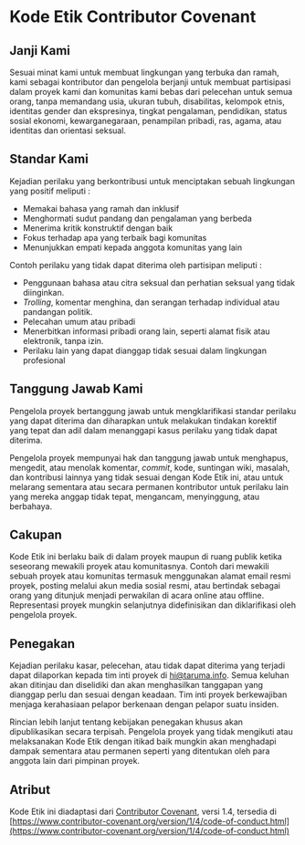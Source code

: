 # Kode Etik Contributor Covenant

## Janji Kami

Sesuai minat kami untuk membuat lingkungan yang terbuka dan ramah, kami sebagai kontributor dan pengelola berjanji untuk membuat partisipasi dalam proyek kami dan komunitas kami bebas dari pelecehan untuk semua orang, tanpa memandang usia, ukuran tubuh, disabilitas, kelompok etnis, identitas gender dan ekspresinya, tingkat pengalaman, pendidikan, status sosial ekonomi, kewarganegaraan, penampilan pribadi, ras, agama, atau identitas dan orientasi seksual.

## Standar Kami

Kejadian perilaku yang berkontribusi untuk menciptakan sebuah lingkungan yang positif meliputi :
* Memakai bahasa yang ramah dan inklusif
* Menghormati sudut pandang dan pengalaman yang berbeda
* Menerima kritik konstruktif dengan baik
* Fokus terhadap apa yang terbaik bagi komunitas
* Menunjukkan empati kepada anggota komunitas yang lain

Contoh perilaku yang tidak dapat diterima oleh partisipan meliputi :
* Penggunaan bahasa atau citra seksual dan perhatian seksual yang tidak diinginkan.
* _Trolling_, komentar menghina, dan serangan terhadap individual atau pandangan politik.
* Pelecahan umum atau pribadi
* Menerbitkan informasi pribadi orang lain, seperti alamat fisik atau elektronik, tanpa izin.
* Perilaku lain yang dapat dianggap tidak sesuai dalam lingkungan profesional

## Tanggung Jawab Kami

Pengelola proyek bertanggung jawab untuk mengklarifikasi standar perilaku yang dapat diterima dan diharapkan untuk melakukan tindakan korektif yang tepat dan adil dalam menanggapi kasus perilaku yang tidak dapat diterima.

Pengelola proyek mempunyai hak dan tanggung jawab untuk menghapus, mengedit, atau menolak komentar, _commit_, kode, suntingan wiki, masalah, dan kontribusi lainnya yang tidak sesuai dengan Kode Etik ini, atau untuk melarang sementara atau secara permanen kontributor untuk perilaku lain yang mereka anggap tidak tepat, mengancam, menyinggung, atau berbahaya.

## Cakupan

Kode Etik ini berlaku baik di dalam proyek maupun di ruang publik ketika seseorang mewakili proyek atau komunitasnya. Contoh dari mewakili sebuah proyek atau komunitas termasuk menggunakan alamat email resmi proyek, posting melalui akun media sosial resmi, atau bertindak sebagai orang yang ditunjuk menjadi perwakilan di acara online atau offline. Representasi proyek mungkin selanjutnya didefinisikan dan diklarifikasi oleh pengelola proyek.

## Penegakan

Kejadian perilaku kasar, pelecehan, atau tidak dapat diterima yang terjadi dapat dilaporkan kepada tim inti proyek di hi@taruma.info. Semua keluhan akan ditinjau dan diselidiki dan akan menghasilkan tanggapan yang dianggap perlu dan sesuai dengan keadaan. Tim inti proyek berkewajiban menjaga kerahasiaan pelapor berkenaan dengan pelapor suatu insiden. 

Rincian lebih lanjut tentang kebijakan penegakan khusus akan dipublikasikan secara terpisah. Pengelola proyek yang tidak mengikuti atau melaksanakan Kode Etik dengan itikad baik mungkin akan menghadapi dampak sementara atau permanen seperti yang ditentukan oleh para anggota lain dari pimpinan proyek.

## Atribut

Kode Etik ini diadaptasi dari [Contributor Covenant][homepage], versi 1.4, tersedia di [https://www.contributor-covenant.org/version/1/4/code-of-conduct.html](https://www.contributor-covenant.org/version/1/4/code-of-conduct.html)

[homepage]: [https://www.contributor-covenant.org](https://www.contributor-covenant.org)